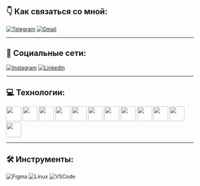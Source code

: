 ## 👇 Как связаться со мной:

[![Telegram](https://img.shields.io/badge/-Telegram-blue)](https://t.me/vazorian)
[![Gmail](https://img.shields.io/badge/-Gmail-red)](mailto:vazoriandev@gmail.com)

---

## 🤝 Социальные сети:

[![Instagram](https://img.shields.io/badge/-Instagram-blue)](https://www.instagram.com/vazorian)
[![LinkedIn](https://img.shields.io/badge/-LinkedIn-blue)](https://linkedin.com/in/vazorian)

---

## 💻 Технологии:

[<img src="https://cdn.jsdelivr.net/npm/simple-icons@v7/icons/javascript.svg" width="40" height="40">](https://www.google.com/url?sa=i&url=https%3A%2F%2Fru.wikipedia.org%2Fwiki%2FJavaScript&psig=AOvVaw3RUVCmxkuIfLyTCvZTfMKm&ust=1730986254344000&source=images&cd=vfe&opi=89978449&ved=0CBEQjRxqFwoTCLjWgLjox4kDFQAAAAAdAAAAABAE)
<img src="https://cdn.jsdelivr.net/npm/simple-icons@v7/icons/typescript.svg" width="40" height="40">
<img src="https://cdn.jsdelivr.net/npm/simple-icons@v7/icons/react.svg" width="40" height="40">
<img src="https://cdn.jsdelivr.net/npm/simple-icons@v7/icons/redux.svg" width="40" height="40">
<img src="https://cdn.jsdelivr.net/npm/simple-icons@v7/icons/mobx.svg" width="40" height="40">
<img src="https://cdn.jsdelivr.net/npm/simple-icons@v7/icons/html5.svg" width="40" height="40">
<img src="https://cdn.jsdelivr.net/npm/simple-icons@v7/icons/css3.svg" width="40" height="40">
<img src="https://cdn.jsdelivr.net/npm/simple-icons@v7/icons/postgresql.svg" width="40" height="40">
<img src="https://cdn.jsdelivr.net/npm/simple-icons@v7/icons/docker.svg" width="40" height="40">
<img src="https://cdn.jsdelivr.net/npm/simple-icons@v7/icons/git.svg" width="40" height="40">
<img src="https://cdn.jsdelivr.net/npm/simple-icons@v7/icons/bootstrap.svg" width="40" height="40">
<img src="https://cdn.jsdelivr.net/npm/simple-icons@v7/icons/sass.svg" width="40" height="40">

---

## 🛠 Инструменты:

![Figma](https://img.shields.io/badge/-Figma-red)
![Linux](https://img.shields.io/badge/-Linux-yellow)
![VSCode](https://img.shields.io/badge/-VSCode-blue)
